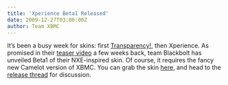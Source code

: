 ```yaml
---
title: 'Xperience Beta1 Released'
date: 2009-12-27T03:00:00Z
author: Team XBMC
---
```

It’s been a busy week for skins: first [Transparency!](/article/transparency-v211-released), then Xperience. As promised in their [teaser video](/article/xperience-teaser) a few weeks back, team Blackbolt has unveiled Beta1 of their NXE-inspired skin. Of course, it requires the fancy new Camelot version of XBMC. You can grab the skin [here](http://rapidshare.com/files/326770461/Xperience_Beta_One.zip), and head to the [release thread](https://forum.kodi.tv/showthread.php?tid=65106) for discussion.

 